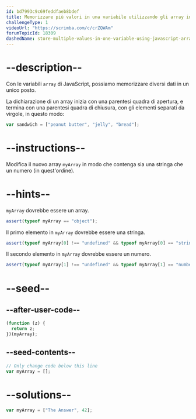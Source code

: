 ```yaml
---
id: bd7993c9c69feddfaeb8bdef
title: Memorizzare più valori in una variabile utilizzando gli array in JavaScript
challengeType: 1
videoUrl: "https://scrimba.com/c/crZQWAm"
forumTopicId: 18309
dashedName: store-multiple-values-in-one-variable-using-javascript-arrays
---
```


# --description--

Con le variabili `array` di JavaScript, possiamo memorizzare diversi dati in un unico posto.

La dichiarazione di un array inizia con una parentesi quadra di apertura, e termina con una parentesi quadra di chiusura, con gli elementi separati da virgole, in questo modo:

```js
var sandwich = ["peanut butter", "jelly", "bread"];
```

# --instructions--

Modifica il nuovo array `myArray` in modo che contenga sia una stringa che un numero (in quest'ordine).

# --hints--

`myArray` dovrebbe essere un array.

```js
assert(typeof myArray == "object");
```

Il primo elemento in `myArray` dovrebbe essere una stringa.

```js
assert(typeof myArray[0] !== "undefined" && typeof myArray[0] == "string");
```

Il secondo elemento in `myArray` dovrebbe essere un numero.

```js
assert(typeof myArray[1] !== "undefined" && typeof myArray[1] == "number");
```

# --seed--

## --after-user-code--

```js
(function (z) {
  return z;
})(myArray);
```

## --seed-contents--

```js
// Only change code below this line
var myArray = [];
```

# --solutions--

```js
var myArray = ["The Answer", 42];
```
